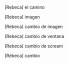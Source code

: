 [Rebeca] el camino

[Rebeca] imagen

[Rebeca] cambio de imagen

[Rebeca] cambio de ventana

[Rebeca] cambio de scream

[Rebeca] cambio
